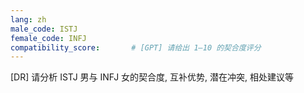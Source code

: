 ```yaml
---
lang: zh
male_code: ISTJ
female_code: INFJ
compatibility_score:       # [GPT] 请给出 1–10 的契合度评分
---
```


[DR] 请分析 ISTJ 男与 INFJ 女的契合度, 互补优势, 潜在冲突, 相处建议等

